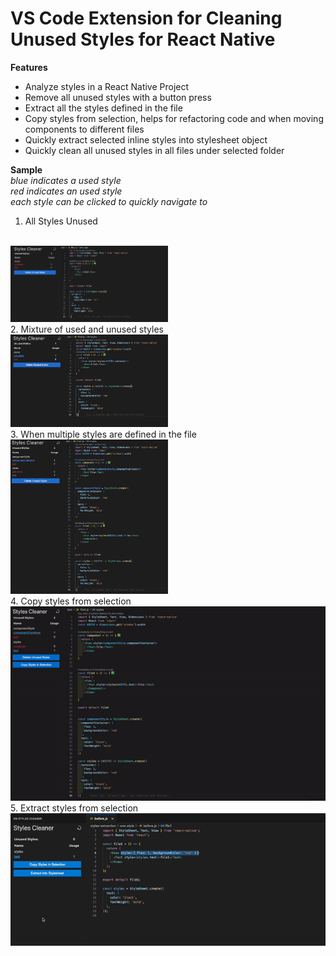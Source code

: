 # VS Code Extension for Cleaning Unused Styles for React Native

**Features**
- Analyze styles in a React Native Project
- Remove all unused styles with a button press
- Extract all the styles defined in the file
- Copy styles from selection, helps for refactoring code and when moving components to different files
- Quickly extract selected inline styles into stylesheet object
- Quickly clean all unused styles in all files under selected folder

**Sample**
<br>
*blue indicates a used style*
<br>
*red indicates an used style*
<br>
*each style can be clicked to quickly navigate to*
1. All Styles Unused
<br>
<img src="./demo/all_unused.png" width='50%'/>
<br>
2. Mixture of used and unused styles
<br>
<img src="./demo/mixed.png" width='50%'/>
<br>
3. When multiple styles are defined in the file
<br>
<img src="./demo/multi_styles.png" width='50%'/>
<br>
4. Copy styles from selection
<br>
<img src="./demo/copy_styles.gif"/>
<br>
5. Extract styles from selection
<br>
<img src="./demo/styles-extract.gif" />
<br>